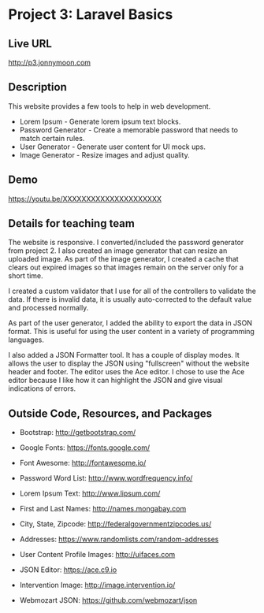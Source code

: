 # Project 3: Laravel Basics

## Live URL
<http://p3.jonnymoon.com>

## Description
This website provides a few tools to help in web development. 
* Lorem Ipsum - Generate lorem ipsum text blocks.
* Password Generator - Create a memorable password that needs to match certain rules.
* User Generator - Generate user content for UI mock ups.
* Image Generator - Resize images and adjust quality.

## Demo
<https://youtu.be/XXXXXXXXXXXXXXXXXXXXX>

## Details for teaching team
The website is responsive. I converted/included the password generator from project 2.
I also created an image generator that can resize an uploaded image. As part of the 
image generator, I created a cache that clears out expired images so that images remain
on the server only for a short time.

I created a custom validator that I use for all of the controllers to validate the data.
If there is invalid data, it is usually auto-corrected to the default value and processed normally.

As part of the user generator, I added the ability to export the data in JSON format. This is 
useful for using the user content in a variety of programming languages.

I also added a JSON Formatter tool. It has a couple of display modes. It allows the user to display 
the JSON using "fullscreen" without the website header and footer. The editor uses the Ace editor.
I chose to use the Ace editor because I like how it can highlight the JSON and give visual indications 
of errors.



## Outside Code, Resources, and Packages
* Bootstrap: http://getbootstrap.com/
* Google Fonts: https://fonts.google.com/
* Font Awesome: http://fontawesome.io/
* Password Word List: http://www.wordfrequency.info/
* Lorem Ipsum Text: http://www.lipsum.com/
* First and Last Names: http://names.mongabay.com
* City, State, Zipcode: http://federalgovernmentzipcodes.us/
* Addresses: https://www.randomlists.com/random-addresses
* User Content Profile Images: http://uifaces.com

* JSON Editor: https://ace.c9.io
* Intervention Image: http://image.intervention.io/
* Webmozart JSON: https://github.com/webmozart/json

















